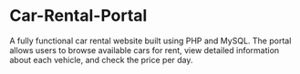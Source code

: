 # Car-Rental-Portal
A fully functional car rental website built using PHP and MySQL. The portal allows users to browse available cars for rent, view detailed information about each vehicle, and check the price per day. 
